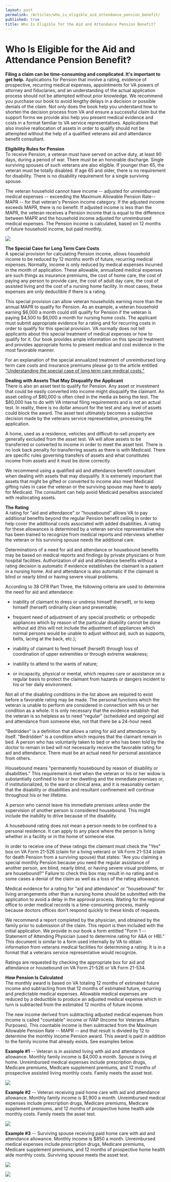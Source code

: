 ```yaml
---
layout: post
permalink: /Articles/who_is_eligible_aid_attendance_pension_benefit/
published: true
title: Who Is Eligible for the Aid and Attendance Pension Benefit?
---
```


# Who Is Eligible for the Aid and Attendance Pension Benefit? #

**Filing a claim can be time-consuming and complicated. It's important to get help.**
Applications for Pension that involve a rating, evidence of prospective, recurring medical expenses, appointments for VA powers of attorney and fiduciaries, and an understanding of the actual application process should not be attempted without prior knowledge. We recommend you purchase our book to avoid lengthy delays in a decision or possible denials of the claim. Not only does the book help you understand how to shorten the decision process from VA and ensure a successful claim but the support forms we provide also help you present medical evidence and costs in a format familiar to VA service representatives. Applications that also involve reallocation of assets in order to qualify should not be attempted without the help of a qualified veterans aid and attendance benefit consultant.

**Eligibility Rules for Pension**  
To receive Pension, a veteran must have served on active duty, at least 90 days, during a period of war. There must be an honorable discharge. Single surviving spouses of such veterans are also eligible. If younger than 65, the veteran must be totally disabled. If age 65 and older, there is no requirement for disability. There is no disability requirement for a single surviving spouse.

The veteran household cannot have income -- adjusted for unreimbursed medical expenses -- exceeding the Maximum Allowable Pension Rate-- MAPR -- for that veteran's Pension income category. If the adjusted income exceeds MAPR, there is no benefit. If adjusted income is less than the MAPR, the veteran receives a Pension income that is equal to the difference between MAPR and the household income adjusted for unreimbursed medical expenses. The Pension income is calculated, based on 12 months of future household income, but paid monthly.

![](/assets/2013-11-02-Who-is-Eligible-Aid-and-Attendance-Pension-Benefit-image001.gif)

**The Special Case for Long Term Care Costs**  
A special provision for calculating Pension income, allows household income to be reduced by 12 months worth of future, recurring medical expenses. Normally, income is only reduced by medical expenses incurred in the month of application. These allowable, annualized medical expenses are such things as insurance premiums, the cost of home care, the cost of paying any person to provide care, the cost of adult day care, the cost of assisted living and the cost of a nursing home facility. In most cases, these expenses are only deductible if there is a rating.

This special provision can allow veteran households earning more than the annual MAPR to qualify for Pension. As an example, a veteran household earning $6,000 a month could still qualify for Pension if the veteran is paying $4,500 to $6,000 a month for nursing home costs. The applicant must submit appropriate evidence for a rating and for recurring costs in order to qualify for this special provision. VA normally does not tell applicants about this special treatment of medical expenses or how to qualify for it. Our book provides ample information on this special treatment and provides appropriate forms to present medical and cost evidence in the most favorable manner.

For an explanation of the special annualized treatment of unreimbursed long term care costs and insurance premiums please go to the article entitled ["Understanding the special case of long term care medical costs."](/Articles/understanding_special_case_long_term_care.htm)

**Dealing with Assets That May Disqualify the Applicant**  
There is also an asset test to qualify for Pension. Any asset or investment that could be easily converted into income might disqualify the claimant. An asset ceiling of $80,000 is often cited in the media as being the test. The $80,000 has to do with VA internal filing requirements and is not an actual test. In reality, there is no dollar amount for the test and any level of assets could block the award. The asset test ultimately becomes a subjective decision made by the veterans service representative, processing the application.

A home, used as a residence, vehicles and difficult-to-sell property are generally excluded from the asset test. VA will allow assets to be transferred or converted to income in order to meet the asset test. There is no look back penalty for transferring assets as there is with Medicaid. There are specific rules governing transfers of assets and what constitutes income from assets and it must be done correctly.

We recommend using a qualified aid and attendance benefit consultant when dealing with assets that may disqualify. It is extremely important that assets that might be gifted or converted to income also meet Medicaid gifting rules in case the veteran or the surviving spouse may have to apply for Medicaid. The consultant can help avoid Medicaid penalties associated with reallocating assets.

**The Rating**  
A rating for "aid and attendance" or "housebound" allows VA to pay additional benefits beyond the regular Pension benefit ceiling in order to help cover the additional costs associated with added disabilities. A rating for these allowances is determined by a veteran service representative who has been trained to recognize from medical reports and interviews whether the veteran or his surviving spouse needs the additional care.

Determinations of a need for aid and attendance or housebound benefits may be based on medical reports and findings by private physicians or from hospital facilities. Authorization of aid and attendance benefits without a rating decision is automatic if evidence establishes the claimant is a patient in a nursing home. Aid and attendance is also automatic if the claimant is blind or nearly blind or having severe visual problems.

According to 38 CFR Part Three, the following criteria are used to determine the need for aid and attendance:

* inability of claimant to dress or undress himself (herself), or to keep himself (herself) ordinarily clean and presentable;

* frequent need of adjustment of any special prosthetic or orthopedic appliances which by reason of the particular disability cannot be done without aid (this will not include the adjustment of appliances which normal persons would be unable to adjust without aid, such as supports, belts, lacing at the back, etc.);

* inability of claimant to feed himself (herself) through loss of coordination of upper extremities or through extreme weakness;

* inability to attend to the wants of nature;

* or incapacity, physical or mental, which requires care or assistance on a regular basis to protect the claimant from hazards or dangers incident to his or her daily environment.

Not all of the disabling conditions in the list above are required to exist before a favorable rating may be made. The personal functions which the veteran is unable to perform are considered in connection with his or her condition as a whole. It is only necessary that the evidence establish that the veteran is so helpless as to need "regular" (scheduled and ongoing) aid and attendance from someone else, not that there be a 24-hour need.

"Bedridden" is a definition that allows a rating for aid and attendance by itself. "Bedridden" is a condition which requires that the claimant remain in bed. A person who has voluntarily taken to bed or who has been told by the doctor to remain in bed will not necessarily receive the favorable rating for aid and attendance. There must be an actual need for personal assistance from others.

Housebound means "permanently housebound by reason of disability or disabilities." This requirement is met when the veteran or his or her widow is substantially confined to his or her dwelling and the immediate premises or, if institutionalized, to the ward or clinical area, and it is reasonably certain that the disability or disabilities and resultant confinement will continue throughout his or her lifetime.

A person who cannot leave his immediate premises unless under the supervision of another person is considered housebound. This might include the inability to drive because of the disability.

A housebound rating does not mean a person needs to be confined to a personal residence. It can apply to any place where the person is living whether in a facility or in the home of someone else.

In order to receive one of these ratings the claimant must check the "Yes" box on VA Form 21-526 (claim for a living veteran) or VA Form 21-534 (claim for death Pension from a surviving spouse) that states: "Are you claiming a special monthly Pension because you need the regular assistance of another person, are blind, nearly blind, or having severe visual problems, or are housebound?" Failure to check this box may result in no rating and in some cases a denial of the claim as well as a loss of the rating allowance.

Medical evidence for a rating for "aid and attendance" or "housebound" for living arrangements other than a nursing home should be submitted with the application to avoid a delay in the approval process. Waiting for the regional office to order medical records is a time-consuming process, mainly because doctors offices don't respond quickly to these kinds of requests.

We recommend a report completed by the physician, and obtained by the family prior to submission of the claim. This report is then included with the initial application. We provide in our book a form entitled "Form 1 -- Statement of Attending Physician (used to determine rating for A&A or HB)." This document is similar to a form used internally by VA to obtain information from veterans medical facilities for determining a rating. It is in a format that a veterans service representative would recognize.

Ratings are requested by checking the appropriate box for aid and attendance or housebound on VA Form 21-526 or VA Form 21-534.

**How Pension Is Calculated**  
The monthly award is based on VA totaling 12 months of estimated future income and subtracting from that 12 months of estimated future, recurring and predictable medical expenses. Allowable medical expenses are reduced by a deductible to produce an adjusted medical expense which in turn is subtracted from the estimated 12 months of future income.

The new income derived from subtracting adjusted medical expenses from income is called "countable" income or IVAP (Income for Veterans Affairs Purposes). This countable income is then subtracted from the Maximum Allowable Pension Rate -- MAPR -- and that result is divided by 12 to determine the monthly income Pension award. This award is paid in addition to the family income that already exists. See examples below.

**Example #1** -- Veteran is in assisted living with aid and attendance allowance. Monthly family income is $4,000 a month. Spouse is living at home. Unreimbursed medical expenses include prescription drugs, Medicare premiums, Medicare supplement premiums, and 12 months of prospective assisted living monthly costs. Family meets the asset test.

![](/assets/2013-11-02-Who-is-Eligible-Aid-and-Attendance-Pension-Benefit-image002.gif)

**Example #2** -- Veteran receiving paid home care with aid and attendance allowance. Monthly family income is $1,900 a month. Unreimbursed medical expenses include prescription drugs, Medicare premiums, Medicare supplement premiums, and 12 months of prospective home health aide monthly costs. Family meets the asset test.

![](/assets/2013-11-02-Who-is-Eligible-Aid-and-Attendance-Pension-Benefit-image003.gif)

**Example #3** -- Surviving spouse receiving paid home care with aid and attendance allowance. Monthly income is $850 a month. Unreimbursed medical expenses include prescription drugs, Medicare premiums, Medicare supplement premiums, and 12 months of prospective home health aide monthly costs. Surviving spouse meets the asset test.

![](/assets/2013-11-02-Who-is-Eligible-Aid-and-Attendance-Pension-Benefit-image003.gif)

![](/assets/pension_mapr.gif)